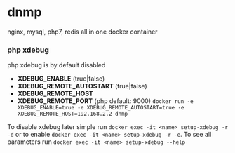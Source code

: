 # dnmp
nginx, mysql, php7, redis all in one docker container


### php xdebug 
php xdebug is by default disabled 
- **XDEBUG_ENABLE** (true|false)
- **XDEBUG_REMOTE_AUTOSTART** (true|false)
- **XDEBUG_REMOTE_HOST**
- **XDEBUG_REMOTE_PORT** (php default: 9000)
`docker run -e XDEBUG_ENABLE=true -e XDEBUG_REMOTE_AUTOSTART=true -e XDEBUG_REMOTE_HOST=192.168.2.2 dnmp`   

To disable xdebug later simple run `docker exec -it <name> setup-xdebug -r -d` or to enable `docker exec -it <name> setup-xdebug -r -e`. To see all parameters run `docker exec -it <name> setup-xdebug --help`  